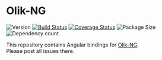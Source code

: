 # Olik-NG

![Version](https://img.shields.io/npm/v/olik-ng.svg)
[![Build Status](https://travis-ci.org/Memeplexx/olik-NG.svg?branch=master)](https://travis-ci.org/Memeplexx/olik-ng.svg?branch=master)
[![Coverage Status](https://coveralls.io/repos/github/Memeplexx/Olik-NG/badge.svg?branch=master)](https://coveralls.io/github/Memeplexx/Olik-NG?branch=master)
![Package Size](https://badgen.net/bundlephobia/minzip/olik-ng)
![Dependency count](https://badgen.net/bundlephobia/dependency-count/olik-ng)

This repository contains Angular bindings for [Olik-NG](https://github.com/Memeplexx/Olik-NG).  
Please post all issues there.